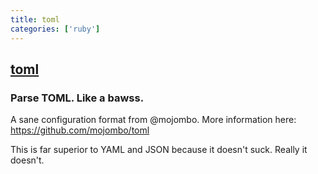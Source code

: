 ```yaml
---
title: toml
categories: ['ruby']
---
```

## [toml](https://github.com/jm/toml)

### Parse TOML.  Like a bawss.


A sane configuration format from @mojombo.  More information here: https://github.com/mojombo/toml

This is far superior to YAML and JSON because it doesn't suck.  Really it doesn't.
